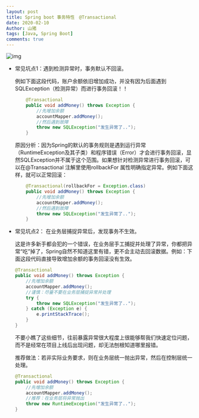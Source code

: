 ```yaml
---
layout: post
title: Spring boot 事务特性　@Transactional
date: 2020-02-10
Author: 山猪
tags: [Java, Spring Boot]
comments: true
---
```

![img](https://www.javainuse.com/boot-66-18.JPG)

<!-- more -->

* 常见坑点1：遇到检测异常时，事务默认不回滚。

    例如下面这段代码，账户余额依旧增加成功，并没有因为后面遇到SQLException（检测异常）而进行事务回滚！！

    ```java
        @Transactional
        public void addMoney() throws Exception {
            //先增加余额
            accountMapper.addMoney();
            //然后遇到故障
            throw new SQLException("发生异常了..");
        }
    ```
    原因分析：因为Spring的默认的事务规则是遇到运行异常（RuntimeException及其子类）和程序错误（Error）才会进行事务回滚，显然SQLException并不属于这个范围。如果想针对检测异常进行事务回滚，可以在@Transactional 注解里使用rollbackFor 属性明确指定异常。例如下面这样，就可以正常回滚：

    ```java
        @Transactional(rollbackFor = Exception.class)
        public void addMoney() throws Exception {
            //先增加余额
            accountMapper.addMoney();
            //然后遇到故障
            throw new SQLException("发生异常了..");
        }
    ```

* 常见坑点2： 在业务层捕捉异常后，发现事务不生效。

    这是许多新手都会犯的一个错误，在业务层手工捕捉并处理了异常，你都把异常“吃”掉了，Spring自然不知道这里有错，更不会主动去回滚数据。例如：下面这段代码直接导致增加余额的事务回滚没有生效。

    ```java
    @Transactional
    public void addMoney() throws Exception {
        //先增加余额
        accountMapper.addMoney();
        //谨慎：尽量不要在业务层捕捉异常并处理
        try {
            throw new SQLException("发生异常了..");
        } catch (Exception e) {
            e.printStackTrace();
        }
    }
    ```

    不要小瞧了这些细节，往前暴露异常很大程度上很能够帮我们快速定位问题，而不是经常在项目上线后出现问题，却无法刨根知道哪里报错。

    推荐做法：若非实际业务要求，则在业务层统一抛出异常，然后在控制层统一处理。

    ```java
    @Transactional
    public void addMoney() throws Exception {
        //先增加余额
        accountMapper.addMoney();
        //推荐：在业务层将异常抛出
        throw new RuntimeException("发生异常了..");
    }
    ```

